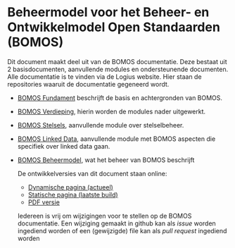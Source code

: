 # Beheermodel voor het Beheer- en Ontwikkelmodel Open Standaarden (BOMOS)

Dit document maakt deel uit van de BOMOS documentatie. Deze bestaat uit
2 basisdocumenten, aanvullende modules en ondersteunende documenten. Alle
documentatie is te vinden via de Logius website. Hier staan de repositories
waaruit de documentatie gegeneerd wordt.
- [BOMOS Fundament](https://www.github.com/Logius-standaarden/BOMOS-Fundament)
  beschrijft de basis en achtergronden van BOMOS.
- [BOMOS Verdieping](https://www.github.com/Logius-standaarden/BOMOS-Verdieping),
  hierin worden de modules nader uitgewerkt.
- [BOMOS Stelsels](https://www.github.com/Logius-standaarden/BOMOS-Stelsels),
  aanvullende module over stelselbeheer.
- [BOMOS Linked Data](https://www.github.com/Logius-standaarden/BOMOS-LinkedData),
  aanvullende module met BOMOS aspecten die specifiek over linked data gaan.
- [BOMOS Beheermodel](https://www.github.com/Logius-standaarden/BOMOS-Beheermodel),
  wat het beheer van BOMOS beschrijft

  De ontwikkelversies van dit document staan online:
  - [Dynamische pagina (actueel)](https://Logius-standaarden.github.io/BOMOS-Verdieping/index.html)
  - [Statische pagina (laatste build)](https://Logius-standaarden.github.io/BOMOS-Verdieping/snapshot.html)
  - [PDF versie](https://logius-standaarden.github.io/BOMOS-Verdieping/BOMOS-Verdieping.pdf)

  Iedereen is vrij om wijzigingen voor te stellen op de BOMOS documentatie.
  Een wijziging gemaakt in github kan als _issue_ worden ingediend worden of
  een (gewijzigde) file kan als _pull request_ ingediend worden
